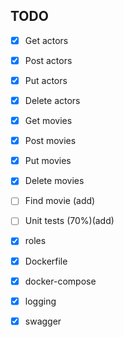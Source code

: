 ## TODO
- [x] Get actors
- [x] Post actors
- [x] Put actors
- [x] Delete actors
- [x] Get movies
- [x] Post movies
- [x] Put movies
- [x] Delete movies
- [ ] Find movie (add)


- [ ] Unit tests (70%)(add)
- [x] roles
- [x] Dockerfile
- [x] docker-compose
- [x] logging
- [x] swagger
